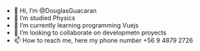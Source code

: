- 👋 Hi, I’m @DouglasGuacaran
- 👀 I’m studied Physics
- 🌱 I’m currently learning programming Vuejs
- 💞️ I’m looking to collaborate on developmetn proyects
- 📫 How to reach me, here my phone number +56 9 4879 2726
<!---
DouglasGuacaran/DouglasGuacaran is a ✨ special ✨ repository because its `README.md` (this file) appears on your GitHub profile.
You can click the Preview link to take a look at your changes.
--->
